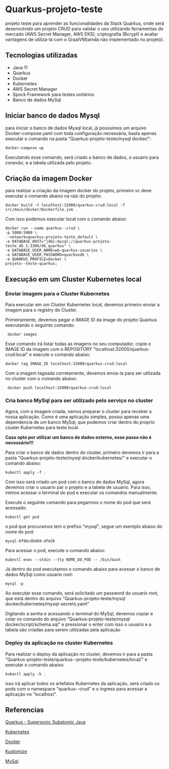 # Quarkus-projeto-teste
projeto teste para aprender as funcionalidades da Stack Quarkus, onde será desenvolvido
um projeto CRUD para validar o uso utilizando ferramentas de mercado (AWS Secret Manager, AWS EKS), criptografia (Bcrypt)
e avaliar vantagens de utiliza-lá com o GraalVM(ainda não implementado no projeto).



## Tecnologias utilizadas

- Java 11
- Quarkus
- Docker
- Kubernetes
- AWS Secret Manager
- Spock Framework para testes unitários
- Banco de dados MySql

## Iniciar banco de dados Mysql

para iniciar o banco de dados Mysql local, já possuimos um arquivo Docker-compose.yaml com
toda configuração necessária, basta apenas executar o comando na pasta 
"Quarkus-projeto-teste/mysql docker/":

```
docker-compose up
```

Executando esse comando, será criado o banco de dados, o usuario para conexão,
e a tabela utilizada pelo projeto.


## Criação da imagem Docker

para realizar a criação da imagem docker do projeto, primeiro vc deve executar o
comando abaixo na raiz do projeto:


```
docker build -t localhost:32000/quarkus-crud:local -f src/main/docker/Dockerfile.jvm . 
```

Com isso podemos executar local com o comando abaixo:

```
docker run --name quarkus--crud \
-p 5000:5000 \
--network=quarkus-projeto-teste_default \
-e DATABASE_HOST="jdbc:mysql://quarkus-projeto-teste_db_1:3306/db_quarkus" \
-e DATABASE_USER_NAME=wb-quarkus-usuarios \
-e DATABASE_USER_PASSWORD=quarkusdb \
-e QUARKUS_PROFILE=docker \
projeto--teste-quarkus;
```

## Execução em um Cluster Kubernetes local

### Enviar imagem para o Cluster Kubernetes
Para executar em um Cluster Kubernetes local, devemos primeiro enviar a imagem para o 
registry do Cluster.

Primeiramente, devemos pegar o IMAGE ID da image do projeto Quarkus executando o seguinte comando:

```
 docker images
```

Esse comando irá listar todas as imagens no seu computador, copie o IMAGE ID
da imagem com o REPOSITORY "localhost:32000/quarkus-crud:local" e execute o comando abaixo:

```
docker tag IMAGE_ID localhost:32000/quarkus-crud:local
```

Com a imagem tageada corretamente, devemos envia-la para ser utilizada no cluster com o comando abaixo:

```
 docker push localhost:32000/quarkus-crud:local
```

### Cria banco MySql para ser utilizado pelo serviço no cluster

Agora, com a imagem criada, vamos preparar o cluster para receber a nossa aplicação.
Como é uma aplicação simples, possui apenas uma dependencia de um banco MySql, que podemos criar dentro
do proprio cluster Kubernetes para teste local.

**Caso opte por utilizar um banco de dados externo, esse passo não é necessário!!!**

Para criar o banco de dados dentro do cluster, primeiro devemos ir para a pasta
"Quarkus-projeto-teste/mysql docker/kubernetes/" e executar o comando abaixo:

```
kubectl apply -f .
```

Com isso será criado um pod com o banco de dados MySql, agora devemos criar o usuario
par o projeto e a tabela de usuario. Para isso, iremos acessar o terminal do pod e executar os comandos
manualmente.

Execute o seguinte comando para pegarmos o nome do pod que será acessado:

```
kubectl get pod
```

o pod que procuramos tem o prefixo "mysql", segue um exemplo abaixo do nome do pod:

```
mysql-6f9bcdb469-dfm26
```

Para acessar o pod, execute o comando abaixo:

```
kubectl exec --stdin --tty NOME_DO_POD -- /bin/bash
```

Já dentro do pod executamos o comando abaixo para acessar o banco de dados MySql
como usuario root:

```
mysql -p
```

Ao executar esse comando, será solicitado um password do usuario root, que está dentro do arquivo 
"Quarkus-projeto-teste/mysql docker/kubernetes/mysql-secrets.yaml"

Digitando a senha e acessando o terminal do MySql, devemos copiar e colar os comando do arquivo
"Quarkus-projeto-teste/mysql docker/script/schema.sql" e pressionar o enter
com isso o usuario e a tabela são criadas para serem utilizadas pela aplicação


### Deploy da aplicação no cluster Kubernetes

Para realizar o deploy da aplicação no cluster, devemos ir para a pasta
"Quarkus-projeto-teste/quarkus--projeto-teste/kubernetes/local/" e executar o comando abaixo:

```
kubectl apply -k .
```
isso irá aplicar todos os artefatos Kubernetes da aplicação, será criado os pods com o namespace "quarkus--crud" 
e o ingress para acessar a aplicação no "localhost".

## Referencias

[Quarkus - Supersonic Subatomic Java ](https://quarkus.io/)

[Kubernetes](https://kubernetes.io/pt-br/)

[Docker](https://www.docker.com/)

[Kustomize](https://kustomize.io/)

[MySql](https://www.mysql.com/)




